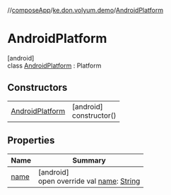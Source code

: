 //[composeApp](../../../index.md)/[ke.don.volyum.demo](../index.md)/[AndroidPlatform](index.md)

# AndroidPlatform

[android]\
class [AndroidPlatform](index.md) : Platform

## Constructors

| | |
|---|---|
| [AndroidPlatform](-android-platform.md) | [android]<br>constructor() |

## Properties

| Name | Summary |
|---|---|
| [name](name.md) | [android]<br>open override val [name](name.md): [String](https://kotlinlang.org/api/core/kotlin-stdlib/kotlin/-string/index.html) |
